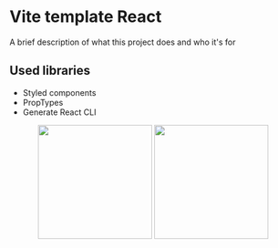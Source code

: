 # Vite template React

A brief description of what this project does and who it's for


## Used libraries

- Styled components
- PropTypes
- Generate React CLI
<p align="center">
  <img src="https://upload.wikimedia.org/wikipedia/commons/thumb/f/f1/Vitejs-logo.svg/1039px-Vitejs-logo.svg.png" width="200" height="200">
  <img src="https://upload.wikimedia.org/wikipedia/commons/thumb/a/a7/React-icon.svg/2300px-React-icon.svg.png" width="200" height="200">
</p>
